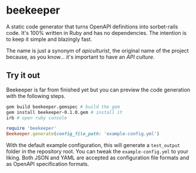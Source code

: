 # beekeeper
A static code generator that turns OpenAPI definitions into sorbet-rails code. It's 100% written in Ruby and has no
dependencies. The intention is to keep it simple and blazingly fast.

The name is just a synonym of _apiculturist_, the original name of the project because, as you know... it's important
to have an _API culture_.

## Try it out

Beekeeper is far from finished yet but you can preview the code generation with the following steps.

```sh
gem build beekeeper.gemspec # build the gem
gem install beekeeper-0.1.0.gem # install it
irb # open ruby console
```

```ruby
require 'beekeeper'
Beekeeper.generate(config_file_path: 'example-config.yml')
```

With the default example configuration, this will generate a `test_output` folder in the repository root. You can tweak
the `example-config.yml` to your liking. Both JSON and YAML are accepted as configuration file formats and as OpenAPI
specification formats.